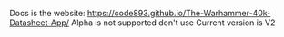 Docs is the website: https://code893.github.io/The-Warhammer-40k-Datasheet-App/
Alpha is not supported don't use
Current version is V2
